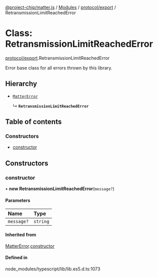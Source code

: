 [@project-chip/matter.js](../README.md) / [Modules](../modules.md) / [protocol/export](../modules/protocol_export.md) / RetransmissionLimitReachedError

# Class: RetransmissionLimitReachedError

[protocol/export](../modules/protocol_export.md).RetransmissionLimitReachedError

Error base class for all errors thrown by this library.

## Hierarchy

- [`MatterError`](common_export.MatterError.md)

  ↳ **`RetransmissionLimitReachedError`**

## Table of contents

### Constructors

- [constructor](protocol_export.RetransmissionLimitReachedError.md#constructor)

## Constructors

### constructor

• **new RetransmissionLimitReachedError**(`message?`)

#### Parameters

| Name | Type |
| :------ | :------ |
| `message?` | `string` |

#### Inherited from

[MatterError](common_export.MatterError.md).[constructor](common_export.MatterError.md#constructor)

#### Defined in

node_modules/typescript/lib/lib.es5.d.ts:1073
